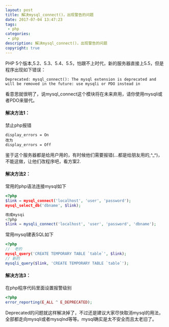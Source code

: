 ```yaml
---
layout: post
title: 解决mysql_connect()，出现警告的问题
date: 2017-07-04 13:47:23
tags:
 - php
categories:
 - php
description: 解决mysql_connect()，出现警告的问题
copyright: true
---
```


PHP 5个版本,5.2、5.3、5.4、5.5，怕跟不上时代，新的服务器直接上5.5，但是程序出现如下错误：
```
Deprecated: mysql_connect(): The mysql extension is deprecated and will be removed in the future: use mysqli or PDO instead in
```
看意思就很明了，说mysql_connect这个模块将在未来弃用，请你使用mysqli或者PDO来替代。

#### 解决方法1：

禁止php报错
```
display_errors = On
改为
display_errors = Off
```
鉴于这个服务器都是给用户用的，有时候他们需要报错(...都是给朋友用的,^_^)，不能这做，让他们改程序吧，看方案2.

#### 解决方法2：

常用的php语法连接mysql如下
```php
<?php
$link = mysql_connect('localhost', 'user', 'password');
mysql_select_db('dbname', $link);

改成mysqi
<?php
$link = mysqli_connect('localhost', 'user', 'password', 'dbname');
```
常用mysql建表SQL如下
```php
<?php
//  老的
mysql_query('CREATE TEMPORARY TABLE `table`', $link);
// 新的
mysqli_query($link, 'CREATE TEMPORARY TABLE `table`');
```
#### 解决方法3：

在php程序代码里面设置报警级别
```php
<?php
error_reporting(E_ALL ^ E_DEPRECATED);
```
Deprecated的问题就这样解决掉了，不过还是建议大家尽快取消mysql的用法，全部都走向mysqli或者mysqlnd等等。mysql确实是太不安全而且太老旧了。